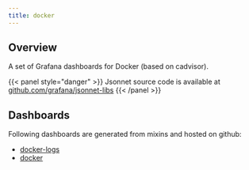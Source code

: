 ```yaml
---
title: docker
---
```


## Overview

A set of Grafana dashboards for Docker (based on cadvisor).

{{< panel style="danger" >}}
Jsonnet source code is available at [github.com/grafana/jsonnet-libs](https://github.com/grafana/jsonnet-libs/tree/master/docker-mixin)
{{< /panel >}}

## Dashboards
Following dashboards are generated from mixins and hosted on github:


- [docker-logs](https://github.com/monitoring-mixins/website/blob/master/assets/docker/dashboards/docker-logs.json)
- [docker](https://github.com/monitoring-mixins/website/blob/master/assets/docker/dashboards/docker.json)
